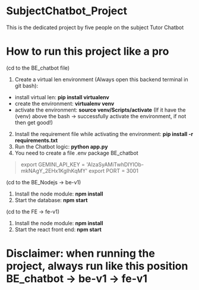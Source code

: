 # SubjectChatbot_Project
This is the dedicated project by five people on the subject Tutor Chatbot

# How to run this project like a pro
(cd to the BE_chatbot file)
1. Create a virtual len environment (Always open this backend terminal in git bash):
 + install virtual len: **pip install virtualenv**
 + create the environment: **virtualenv venv**
 + activate the environment: **source venv/Scripts/activate** (If it have the (venv) above the bash -> successfully activate the environment, if not then get good!)
2. Install the requirement file while activating the environment: **pip install -r requirements.txt**
3. Run the Chatbot logic: **python app.py**
4. You need to create a file .env package BE_chatbot 


>export GEMINI_API_KEY = 'AIzaSyAMiTwhDIYIOb-mkNAgY_2EHx1KgIhKqMY'
>export PORT = 3001


(cd to the BE_Nodejs -> be-v1)
1. Install the node module: **npm install**
2. Start the database: **npm start**

(cd to the FE -> fe-v1)
1. Install the node module: **npm install**
2. Start the react front end: **npm start**

# Disclaimer: when running the project, always run like this position BE_chatbot -> be-v1 -> fe-v1
